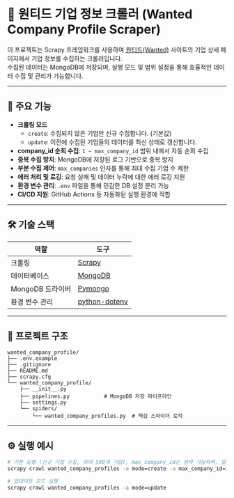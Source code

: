 # 📝 원티드 기업 정보 크롤러 (Wanted Company Profile Scraper)

이 프로젝트는 Scrapy 프레임워크를 사용하여 [원티드(Wanted)](https://www.wanted.co.kr/) 사이트의 기업 상세 페이지에서 기업 정보를 수집하는 크롤러입니다.  
수집된 데이터는 MongoDB에 저장되며, 실행 모드 및 범위 설정을 통해 효율적인 데이터 수집 및 관리가 가능합니다.

---

## 🚀 주요 기능

- **크롤링 모드**
  - `create`: 수집되지 않은 기업만 신규 수집합니다. (기본값)
  - `update`: 이전에 수집된 기업들의 데이터를 최신 상태로 갱신합니다.
- **company_id 순회 수집**: `1 ~ max_company_id` 범위 내에서 자동 순회 수집
- **중복 수집 방지**: MongoDB에 저장된 로그 기반으로 중복 방지
- **부분 수집 제어**: `max_companies` 인자를 통해 최대 수집 기업 수 제한
- **에러 처리 및 로깅**: 요청 실패 및 데이터 누락에 대한 에러 로깅 지원
- **환경 변수 관리**: `.env` 파일을 통해 민감한 DB 설정 분리 가능
- **CI/CD 지원**: GitHub Actions 등 자동화된 실행 환경에 적합

---

## 🛠️ 기술 스택

| 역할             | 도구                                                                 |
|------------------|----------------------------------------------------------------------|
| 크롤링           | [Scrapy](https://scrapy.org/)                                        |
| 데이터베이스     | [MongoDB](https://www.mongodb.com/)                                  |
| MongoDB 드라이버 | [Pymongo](https://pymongo.readthedocs.io/)                           |
| 환경 변수 관리   | [python-dotenv](https://pypi.org/project/python-dotenv/)             |

---

## 📁 프로젝트 구조

```text
wanted_company_profile/
├── .env.example
├── .gitignore
├── README.md
├── scrapy.cfg
└── wanted_company_profile/
    ├── __init__.py
    ├── pipelines.py           # MongoDB 저장 파이프라인
    ├── settings.py
    └── spiders/
        └── wanted_company_profiles.py  # 핵심 스파이더 로직
```

---

## ⚙️ 실행 예시

```bash
# 기본 실행 (신규 기업 수집, 최대 500개 기업), max_company_id는 생략 가능하며, 얼마나 수집 가능한지 확인 필요
scrapy crawl wanted_company_profiles -a mode=create -a max_company_id=10000 -a max_companies=500
```

```bash
# 업데이트 모드 실행
scrapy crawl wanted_company_profiles -a mode=update
```

